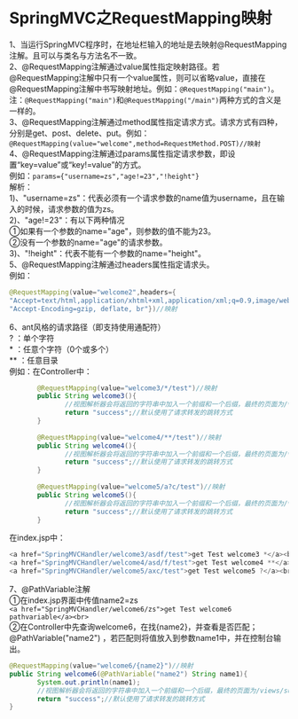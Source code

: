 # SpringMVC之RequestMapping映射
1、当运行SpringMVC程序时，在地址栏输入的地址是去映射@RequestMapping注解。且可以与类名与方法名不一致。<br/>
2、@RequestMapping注解通过value属性指定映射路径。若@RequestMapping注解中只有一个value属性，则可以省略value，直接在@RequestMapping注解中书写映射地址。例如：`@RequestMapping("main")`。<br/>
注：`@RequestMapping("main")`和`@RequestMapping("/main")`两种方式的含义是一样的。<br/>
3、@RequestMapping注解通过method属性指定请求方式。请求方式有四种，分别是get、post、delete、put。例如：`@RequestMapping(value="welcome",method=RequestMethod.POST)//映射`<br/>
4、@RequestMapping注解通过params属性指定请求参数，即设置“key=value”或“key!=value”的方式。<br/>
例如：`params={"username=zs","age!=23","!height"}`<br/>
解析：<br/>
1)、"username=zs"：代表必须有一个请求参数的name值为username，且在输入的时候，请求参数的值为zs。<br/>
2)、"age!=23"：有以下两种情况<br/>
①如果有一个参数的name="age"，则参数的值不能为23。<br/>
②没有一个参数的name="age"的请求参数。<br/>
3)、"!height"：代表不能有一个参数的name="height"。<br/>
5、@RequestMapping注解通过headers属性指定请求头。<br/>
例如：<br/>
```java
@RequestMapping(value="welcome2",headers={
"Accept=text/html,application/xhtml+xml,application/xml;q=0.9,image/webp,image/apng,*/*;q=0.8",
"Accept-Encoding=gzip, deflate, br"})//映射
```
6、ant风格的请求路径（即支持使用通配符）<br/>
\? ：单个字符<br/>
\* ：任意个字符（0个或多个）<br/>
\*\* ：任意目录<br/>
例如：在Controller中：<br/>
```java
       @RequestMapping(value="welcome3/*/test")//映射
       public String welcome3(){
              //视图解析器会将返回的字符串中加入一个前缀和一个后缀，最终的页面为/views/success.jsp
              return "success";//默认使用了请求转发的跳转方式
       }
      
       @RequestMapping(value="welcome4/**/test")//映射
       public String welcome4(){
              //视图解析器会将返回的字符串中加入一个前缀和一个后缀，最终的页面为/views/success.jsp
              return "success";//默认使用了请求转发的跳转方式
       }
      
       @RequestMapping(value="welcome5/a?c/test")//映射
       public String welcome5(){
              //视图解析器会将返回的字符串中加入一个前缀和一个后缀，最终的页面为/views/success.jsp
              return "success";//默认使用了请求转发的跳转方式
       }
```
在index.jsp中：
```java
<a href="SpringMVCHandler/welcome3/asdf/test">get Test welcome3 *</a><br>
<a href="SpringMVCHandler/welcome4/asd/f/test">get Test welcome4 **</a><br>
<a href="SpringMVCHandler/welcome5/axc/test">get Test welcome5 ?</a><br>
```
7、@PathVariable注解<br/>
①在index.jsp界面中传值name2=zs<br/>
`
<a href="SpringMVCHandler/welcome6/zs">get Test welcome6 pathvariable</a><br>
`<br/>
②在Controller中先查询welcome6，在找{name2}，并查看是否匹配；@PathVariable("name2") ，若匹配则将值放入到参数name1中，并在控制台输出。<br/>
```java
@RequestMapping(value="welcome6/{name2}")//映射
public String welcome6(@PathVariable("name2") String name1){
       System.out.println(name1);
       //视图解析器会将返回的字符串中加入一个前缀和一个后缀，最终的页面为/views/success.jsp
       return "success";//默认使用了请求转发的跳转方式
}
```
